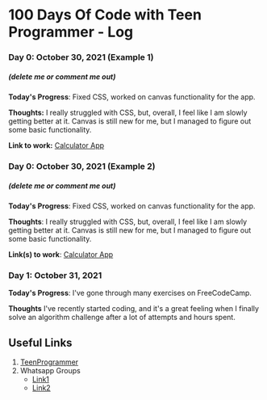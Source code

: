 # 100 Days Of Code with Teen Programmer - Log

### Day 0: October 30, 2021 (Example 1)
##### (delete me or comment me out)

**Today's Progress**: Fixed CSS, worked on canvas functionality for the app.

**Thoughts:** I really struggled with CSS, but, overall, I feel like I am slowly getting better at it. Canvas is still new for me, but I managed to figure out some basic functionality.

**Link to work:** [Calculator App](http://www.example.com)

### Day 0: October 30, 2021 (Example 2)
##### (delete me or comment me out)

**Today's Progress**: Fixed CSS, worked on canvas functionality for the app.

**Thoughts**: I really struggled with CSS, but, overall, I feel like I am slowly getting better at it. Canvas is still new for me, but I managed to figure out some basic functionality.

**Link(s) to work**: [Calculator App](http://www.example.com)


### Day 1: October 31, 2021

**Today's Progress**: I've gone through many exercises on FreeCodeCamp.

**Thoughts** I've recently started coding, and it's a great feeling when I finally solve an algorithm challenge after a lot of attempts and hours spent.

## **Useful Links**
1. [TeenProgrammer](https://linktr.ee/teenprogrammer)
2. Whatsapp Groups
    * [Link1](https://chat.whatsapp.com/HiGyWPlKHknK1h0GBTXaJY)
    * [Link2](https://chat.whatsapp.com/GGXIcxowX8vFAT0jWiEQaI)

